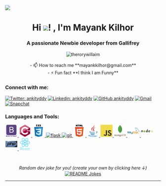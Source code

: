 
<img align="center" src="https://github.com/TheRoryWillAim/TheRoryWillAim/blob/main/gifs/The%20RoryWillAim.gif">
<h1 align="center">Hi <developers/> <img src="https://github.com/TheRoryWillAim/TheRoryWillAim/blob/main/gifs/Hi.gif" width="30px">! , I'm Mayank Kilhor</h1>
<h3 align="center">A passionate Newbie developer from Gallifrey</h3>

<div align="center" width="50">

<div align="center">
<img align="center" src="https://github-readme-stats.vercel.app/api?username=therorywillaim&include_all_commits=true&count_private=true&show_icons=true&line_height=20&title_color=7A7ADB&icon_color=2234AE&text_color=D3D3D3&bg_color=0,000000,130F40" alt="therorywillaim">

</br>


</div>
</br>
<div>
- 📫 How to reach me **mayankkilhor@gmail.com**
</div>
- ⚡ Fun fact **I think I am Funny**
</br>

<h3 align="left">Connect with me:</h3>
<div align="left">

[![Twitter: ankityddv](https://img.shields.io/twitter/follow/RoryAim?style=social)](https://twitter.com/RoryAim)
[![Linkedin: ankityddv](https://img.shields.io/badge/-Mayank-blue?style=flat-square&logo=Linkedin&logoColor=white&link=https://www.linkedin.com/in/mayank-kilhor-4273a6142/)](https://www.linkedin.com/in/mayank-kilhor-4273a6142/)
[![GitHub ankityddv](https://img.shields.io/github/followers/TheRoryWillAim?label=follow&style=social)](https://github.com/TheRoryWillAim)
[![Gmail](https://img.shields.io/badge/%20-Send%20Mail-black?color=14171A&labelColor=ef5350&logo=gmail&logoColor=ffffff)](mailto:mayankkilhor@gmail.com?subject=From%20GitHub&body=Hi,%20there.%20Found%20you%20from%20GitHub.)
[![Snapchat](https://img.shields.io/badge/Snapchat-add-yellow.svg?logo=snapchat&logoColor=white)](https://www.snapchat.com/add/mickykilhor7)
<!-- [![Facebook](https://img.shields.io/badge/Facebook-add-blue.svg?logo=facebook&logoColor=white)](https://www.facebook.com/profile.php?id=100033206252956) -->
<!-- [![Instagram](https://img.shields.io/badge/Instagram-follow-purple.svg?logo=instagram&logoColor=white)](https://www.instagram.com/thedrunkcoder/) -->
<!-- <a href="https://twitter.com/RoryAim" target="blank"><img align="center" src="https://cdn.jsdelivr.net/npm/simple-icons@3.0.1/icons/twitter.svg" color="white" alt="RoryWillAim" height="30" width="40" /></a>
</p>
<p align="left"> <a href="https://twitter.com/RoryAim" target="blank"><img src="https://img.shields.io/twitter/follow/RoryAim?logo=twitter&style=for-the-badge" alt="RoryAim" /></a> </p> -->
</div>
<h3 align="left">Languages and Tools:</h3>
<p align="left"> <a href="https://getbootstrap.com" target="_blank"> <img src="https://raw.githubusercontent.com/devicons/devicon/master/icons/bootstrap/bootstrap-plain-wordmark.svg" alt="bootstrap" width="40" height="40"/> </a> <a href="https://www.w3schools.com/cpp/" target="_blank"> <img src="https://raw.githubusercontent.com/devicons/devicon/master/icons/cplusplus/cplusplus-original.svg" alt="cplusplus" width="40" height="40"/> </a> <a href="https://www.w3schools.com/css/" target="_blank"> <img src="https://raw.githubusercontent.com/devicons/devicon/master/icons/css3/css3-original-wordmark.svg" alt="css3" width="40" height="40"/> </a> <a href="https://flask.palletsprojects.com/" target="_blank"> <img src="https://www.vectorlogo.zone/logos/pocoo_flask/pocoo_flask-icon.svg" alt="flask" width="40" height="40"/> </a> <a href="https://git-scm.com/" target="_blank"> <img src="https://www.vectorlogo.zone/logos/git-scm/git-scm-icon.svg" alt="git" width="40" height="40"/> </a> <a href="https://www.w3.org/html/" target="_blank"> <img src="https://raw.githubusercontent.com/devicons/devicon/master/icons/html5/html5-original-wordmark.svg" alt="html5" width="40" height="40"/> </a> <a href="https://www.java.com" target="_blank"> <img src="https://raw.githubusercontent.com/devicons/devicon/master/icons/java/java-original.svg" alt="java" width="40" height="40"/> </a> <a href="https://developer.mozilla.org/en-US/docs/Web/JavaScript" target="_blank"> <img src="https://raw.githubusercontent.com/devicons/devicon/master/icons/javascript/javascript-original.svg" alt="javascript" width="40" height="40"/> </a> <a href="https://www.mongodb.com/" target="_blank"> <img src="https://raw.githubusercontent.com/devicons/devicon/master/icons/mongodb/mongodb-original-wordmark.svg" alt="mongodb" width="40" height="40"/> </a> <a href="https://www.mysql.com/" target="_blank"> <img src="https://raw.githubusercontent.com/devicons/devicon/master/icons/mysql/mysql-original-wordmark.svg" alt="mysql" width="40" height="40"/> </a> <a href="https://nodejs.org" target="_blank"> <img src="https://raw.githubusercontent.com/devicons/devicon/master/icons/nodejs/nodejs-original-wordmark.svg" alt="nodejs" width="40" height="40"/> </a> <a href="https://www.php.net" target="_blank"> <img src="https://raw.githubusercontent.com/devicons/devicon/master/icons/php/php-original.svg" alt="php" width="40" height="40"/> </a> <a href="https://reactjs.org/" target="_blank"> <img src="https://raw.githubusercontent.com/devicons/devicon/master/icons/react/react-original-wordmark.svg" alt="react" width="40" height="40"/> </a> </p>

</br>


<i>Random dev joke for you! (create your own by clicking here ↓)</i><br>
<a href="https://readme-jokes.vercel.app"><img align="center" src="https://readme-jokes.vercel.app/api?bgColor=%23073b4c&textColor=%2306d6a0&aColor=%2306d6a0&borderColor=%2306d6a0" alt="README Jokes"></a>

---
